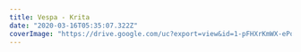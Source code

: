 ```yaml
---
title: Vespa - Krita
date: "2020-03-16T05:35:07.322Z"
coverImage: "https://drive.google.com/uc?export=view&id=1-pFHXrKmWX-ePok7Km9O3lopBu14JoWy"
---
```

